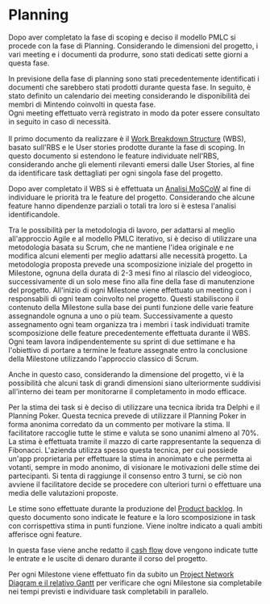 <!--__-->

# Planning

Dopo aver completato la fase di scoping e deciso il modello PMLC si procede con la fase di Planning. 
Considerando le dimensioni del progetto, i vari meeting e i documenti da produrre, sono stati dedicati sette giorni a questa fase. 

In previsione della fase di planning sono stati precedentemente identificati i documenti che sarebbero stati prodotti durante questa fase. In seguito, è stato definito un calendario dei meeting considerando le disponibilità dei membri di Mintendo coinvolti in questa fase. <br>
Ogni meeting effettuato verrà registrato in modo da poter essere consultato in seguito in caso di necessità.
<br>
<br>
Il primo documento da realizzare è il [Work Breakdown Structure](../documentazione/planningC/wbs.md) (WBS), basato sull'RBS e le User stories prodotte durante la fase di scoping. In questo documento si estendono le feature individuate nell'RBS, considerando anche gli elementi rilevanti emersi dalle User Stories, al fine da identificare task dettagliati per ogni singola fase del progetto.

Dopo aver completato il WBS si è effettuata un [Analisi MoSCoW](../documentazione/planningC/moscow.md) al fine di individuare le priorità tra le feature del progetto. Considerando che alcune feature hanno dipendenze parziali o totali tra loro si è estesa l'analisi identificandole.

Tra le possibilità per la metodologia di lavoro, per adattarsi al meglio all'approccio Agile e al modello PMLC iterativo, si è deciso di utilizzare una metodologia basata su Scrum, che ne mantiene l'idea originale e ne modifica alcuni elementi per meglio adattarsi alle necessità progetto.
La metodologia proposta prevede una scomposizione iniziale del progetto in Milestone, ognuna della durata di 2-3 mesi fino al rilascio del videogioco, successivamente di un solo mese fino alla fine della fase di  manutenzione del progetto. All'inizio di ogni Milestone viene effettuato un meeting con i responsabili di ogni team coinvolto nel progetto. Questi stabiliscono il contenuto della Milestone sulla base dei punti funzione delle varie feature assegnandole ognuna a uno o più team. Successivamente a questo assegnamento ogni team organizza tra i membri i task individuati tramite scomposizione delle feature precedentemente effettuata durante il WBS. Ogni team lavora indipendentemente su sprint di due settimane e ha l'obiettivo di portare a termine le feature assegnate entro la conclusione della Milestone utilizzando l'approccio classico di Scrum. 

Anche in questo caso, considerando la dimensione del progetto, vi è la possibilità che alcuni task di grandi dimensioni siano ulteriormente suddivisi all'interno dei team per monitorarne il completamento in modo efficace.

Per la stima dei task si è deciso di utilizzare una tecnica ibrida tra Delphi e il Planning Poker. Questa tecnica prevede di utilizzare il Planning Poker in forma anonima corredato da un commento per motivare la stima. Il facilitatore raccoglie tutte le stime e valuta se sono unanimi almeno al 70%. 
La stima è effettuata tramite il mazzo di carte rappresentante la sequenza di Fibonacci.
L'azienda utilizza spesso questa tecnica, per cui possiede un'app proprietaria per effettuare la stima in anonimato e che permetta ai votanti, sempre in modo anonimo, di visionare le motivazioni delle stime dei partecipanti.
Si tenta di raggiunge il consenso entro 3 turni, se ciò non avviene il facilitatore decide se procedere con ulteriori turni o effettuare una media delle valutazioni proposte.

Le stime sono effettuate durante la produzione del [Product backlog](../documentazione/planningC/product_backlog.md). In questo documento sono indicate le feature e la loro scomposizione in task con corrispettiva stima in punti funzione. Viene inoltre indicato a quali ambiti afferisce ogni feature. 

In questa fase viene anche redatto il [cash flow](../documentazione/planningC/cash_flow.md) dove vengono indicate tutte le entrate e le uscite di denaro durante il corso del progetto.

Per ogni Milestone viene effettuato fin da subito un [Project Network Diagram e il relativo Gantt](../documentazione/planningC/gantt.md) per verificare che ogni Milestone sia completabile nei tempi previsti e individuare task completabili in parallelo.


